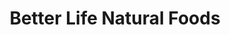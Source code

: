 ---
title: "Better Life Natural Foods"
url: /ellensburg/better-life-natural-foods-north-pine-street/
shop: supermarket
---